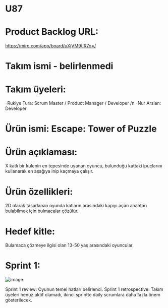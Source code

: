 # U87
# Product Backlog URL: 
https://miro.com/app/board/uXjVM9tlR7o=/
# Takım ismi - belirlenmedi
# Takım üyeleri:
-Rukiye Tura: Scrum Master / Product Manager / Developer
/n -Nur Arslan: Developer
# Ürün ismi: Escape: Tower of Puzzle
# Ürün açıklaması:
X katlı bir kulenin en tepesinde uyanan oyuncu, bulunduğu kattaki ipuçlarını kullanarak en aşağıya inip kaçmaya çalışır. 
# Ürün özellikleri: 
2D olarak tasarlanan oyunda katların arasındaki kapıyı açan anahtarı bulabilmek için bulmacalar çözülür.
# Hedef kitle:
Bulamaca çözmeye ilgisi olan 13-50 yaş arasındaki oyuncular.

# Sprint 1:
![image](https://github.com/U87GoogleAcd/U87/assets/136267242/06e6650c-4bb3-4a78-a7c0-bd141df82e70)

Sprint 1 review: Oyunun temel hatları belirlendi.
Sprint 1 retrospective: Takım üyeleri henüz aktif olamadı, ikinci sprintte daily scrumlara daha fazla önem gösterilecek.
